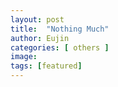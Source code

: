```yaml
---
layout: post
title:  "Nothing Much"
author: Eujin
categories: [ others ]
image: 
tags: [featured]
---
```

